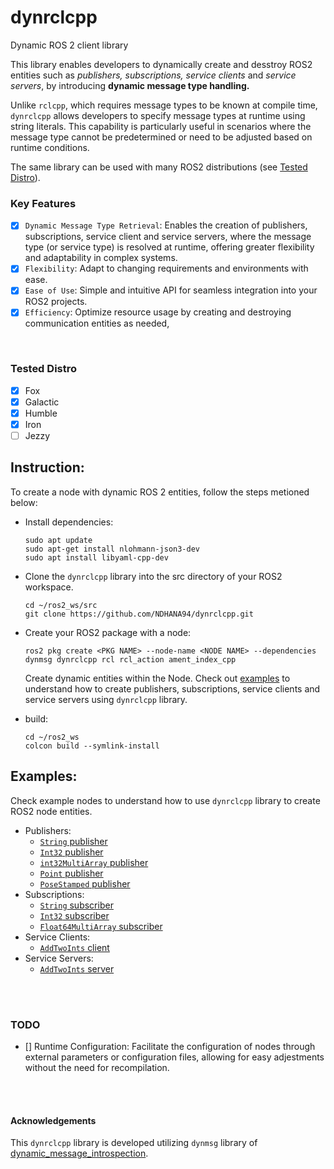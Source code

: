 # dynrclcpp
Dynamic ROS 2 client library

This library enables developers to dynamically create and desstroy ROS2 entities such as *publishers, subscriptions, service clients* and *service servers*, by introducing **dynamic message type handling.**

Unlike `rclcpp`, which requires message types to be known at compile time, `dynrclcpp` allows developers to specify message types at runtime using string literals. This capability is particularly useful in scenarios where the message type cannot be predetermined or need to be adjusted based on runtime conditions. 

The same library can be used with many ROS2 distributions (see [Tested Distro](#tested-distro)). 




### Key Features

- [x] `Dynamic Message Type Retrieval`: Enables the creation of publishers, subscriptions, service client and service servers, where the message type (or service type) is resolved at runtime, offering greater flexibility and adaptability in complex systems. 
- [x] `Flexibility`: Adapt to changing requirements and environments with ease.
- [x] `Ease of Use`: Simple and intuitive API for seamless integration into your ROS2 projects.
- [x] `Efficiency`: Optimize resource usage by creating and destroying communication entities as needed, 

</br>

### Tested Distro

- [x] Fox
- [x] Galactic
- [x] Humble
- [x] Iron
- [ ] Jezzy

## Instruction:

To create a node with dynamic ROS 2 entities, follow the steps metioned below:

- Install dependencies:
    ```
    sudo apt update
    sudo apt-get install nlohmann-json3-dev
    sudo apt install libyaml-cpp-dev
    ```
- Clone the `dynrclcpp` library into the src directory of your ROS2 workspace.
    ```
    cd ~/ros2_ws/src
    git clone https://github.com/NDHANA94/dynrclcpp.git
    ```
- Create your ROS2 package with a node:
    ```
    ros2 pkg create <PKG NAME> --node-name <NODE NAME> --dependencies dynmsg dynrclcpp rcl rcl_action ament_index_cpp
    ```
    Create dynamic entities within the Node. Check out [examples](examples/dynrclcpp_examples/src) to understand how to create publishers, subscriptions, service clients and service servers using `dynrclcpp` library.

- build:
    ```
    cd ~/ros2_ws
    colcon build --symlink-install
    ```

## Examples:

Check example nodes to understand how to use `dynrclcpp` library to create ROS2 node entities. 

- Publishers:
    - [`String` publisher](examples/dynrclcpp_examples/src/string_publisher.cpp)
    - [`Int32` publisher](examples/dynrclcpp_examples/src/int_publisher.cpp)
    - [`int32MultiArray` publisher](examples/dynrclcpp_examples/src/multi_int32_publisher.cpp)
    - [`Point` publisher](examples/dynrclcpp_examples/src/point_publisher.cpp)
    - [`PoseStamped` publisher](examples/dynrclcpp_examples/src/pose_stamped_publisher.cpp)
- Subscriptions:
    - [`String` subscriber](examples/dynrclcpp_examples/src/string_subscriber.cpp)
    - [`Int32` subscriber](examples/dynrclcpp_examples/src/int_subscriber.cpp)
    - [`Float64MultiArray` subscriber](examples/dynrclcpp_examples/src/multi_float64_subscriber.cpp)
- Service Clients:
    - [`AddTwoInts` client](examples/dynrclcpp_examples/src/add_two_ints_client.cpp)
- Service Servers:
    - [`AddTwoInts` server](examples/dynrclcpp_examples/src/add_two_ints_service.cpp)

</br></br>


### TODO

- [] Runtime Configuration: Facilitate the configuration of nodes through external parameters or configuration files, allowing for easy adjestments without the need for recompilation.

</br></br>

#### Acknowledgements

This `dynrclcpp` library is developed utilizing `dynmsg` library of [ dynamic_message_introspection](https://github.com/osrf/dynamic_message_introspection).



